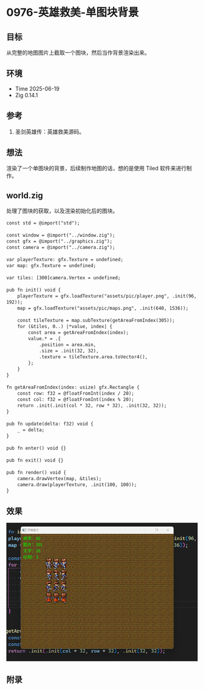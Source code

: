 # 0976-英雄救美-单图块背景

## 目标

从完整的地图图片上截取一个图块，然后当作背景渲染出来。

## 环境

- Time 2025-06-19
- Zig 0.14.1

## 参考

1. 圣剑英雄传：英雄救美源码。

## 想法

渲染了一个单图块的背景，后续制作地图的话，想的是使用 Tiled 软件来进行制作。

## world.zig

处理了图块的获取，以及渲染初始化后的图块。

```zig
const std = @import("std");

const window = @import("../window.zig");
const gfx = @import("../graphics.zig");
const camera = @import("../camera.zig");

var playerTexture: gfx.Texture = undefined;
var map: gfx.Texture = undefined;

var tiles: [300]camera.Vertex = undefined;

pub fn init() void {
    playerTexture = gfx.loadTexture("assets/pic/player.png", .init(96, 192));
    map = gfx.loadTexture("assets/pic/maps.png", .init(640, 1536));

    const tileTexture = map.subTexture(getAreaFromIndex(305));
    for (&tiles, 0..) |*value, index| {
        const area = getAreaFromIndex(index);
        value.* = .{
            .position = area.min,
            .size = .init(32, 32),
            .texture = tileTexture.area.toVector4(),
        };
    }
}

fn getAreaFromIndex(index: usize) gfx.Rectangle {
    const row: f32 = @floatFromInt(index / 20);
    const col: f32 = @floatFromInt(index % 20);
    return .init(.init(col * 32, row * 32), .init(32, 32));
}

pub fn update(delta: f32) void {
    _ = delta;
}

pub fn enter() void {}

pub fn exit() void {}

pub fn render() void {
    camera.drawVertex(map, &tiles);
    camera.draw(playerTexture, .init(100, 100));
}
```

## 效果

![单图块背景][1]

[1]: images/英雄救美07.png

## 附录
